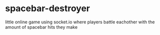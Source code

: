 # spacebar-destroyer
little online game using socket.io where players battle eachother with the amount of spacebar hits they make
